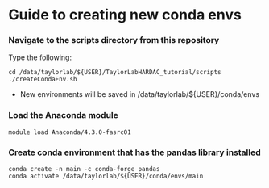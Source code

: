 # Guide to creating new conda envs

### Navigate to the scripts directory from this repository

Type the following:

	cd /data/taylorlab/${USER}/TaylorLabHARDAC_tutorial/scripts
	./createCondaEnv.sh	

- New environments will be saved in /data/taylorlab/${USER}/conda/envs

### Load the Anaconda module
	module load Anaconda/4.3.0-fasrc01

### Create conda environment that has the pandas library installed
	conda create -n main -c conda-forge pandas
	conda activate /data/taylorlab/${USER}/conda/envs/main